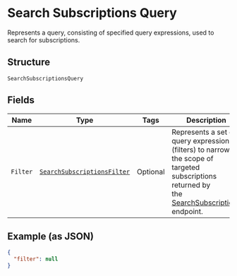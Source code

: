 
# Search Subscriptions Query

Represents a query, consisting of specified query expressions, used to search for subscriptions.

## Structure

`SearchSubscriptionsQuery`

## Fields

| Name | Type | Tags | Description | Getter |
|  --- | --- | --- | --- | --- |
| `Filter` | [`SearchSubscriptionsFilter`](../../doc/models/search-subscriptions-filter.md) | Optional | Represents a set of query expressions (filters) to narrow the scope of targeted subscriptions returned by<br>the [SearchSubscriptions](../../doc/api/subscriptions.md#search-subscriptions) endpoint. | SearchSubscriptionsFilter getFilter() |

## Example (as JSON)

```json
{
  "filter": null
}
```

